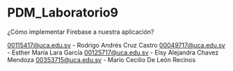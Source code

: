 # PDM_Laboratorio9
¿Cómo implementar Firebase a nuestra aplicación?

00115417@uca.edu.sv - Rodrigo Andrés Cruz Castro
00049717@uca.edu.sv - Esther María Lara García
00125717@uca.edu.sv - Elsy Alejandra Chavez Mendoza
00353715@uca.edu.sv - Mario Cecilio De León Recinos
